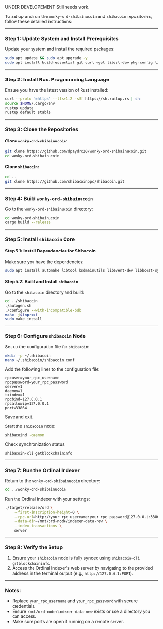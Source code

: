 UNDER DEVELOPEMENT Still needs work. 


To set up and run the `wonky-ord-shibainucoin` and `shibacoin` repositories, follow these detailed instructions:

---

### Step 1: Update System and Install Prerequisites
Update your system and install the required packages:

```bash
sudo apt update && sudo apt upgrade -y
sudo apt install build-essential git curl wget libssl-dev pkg-config libclang-dev cmake -y
```

---

### Step 2: Install Rust Programming Language
Ensure you have the latest version of Rust installed:

```bash
curl --proto '=https' --tlsv1.2 -sSf https://sh.rustup.rs | sh
source $HOME/.cargo/env
rustup update
rustup default stable
```

---

### Step 3: Clone the Repositories

#### Clone `wonky-ord-shibainucoin`:
```bash
git clone https://github.com/dpaydrc20/wonky-ord-shibainucoin.git
cd wonky-ord-shibainucoin
```

#### Clone `shibacoin`:
```bash
cd ..
git clone https://github.com/shibacoinppc/shibacoin.git
```

---

### Step 4: Build `wonky-ord-shibainucoin`

Go to the `wonky-ord-shibainucoin` directory:

```bash
cd wonky-ord-shibainucoin
cargo build --release
```

---

### Step 5: Install `shibacoin` Core

#### Step 5.1: Install Dependencies for Shibacoin
Make sure you have the dependencies:

```bash
sudo apt install automake libtool bsdmainutils libevent-dev libboost-system-dev libboost-filesystem-dev libboost-chrono-dev libboost-test-dev libboost-thread-dev libminiupnpc-dev libzmq3-dev -y
```

#### Step 5.2: Build and Install `shibacoin`
Go to the `shibacoin` directory and build:

```bash
cd ../shibacoin
./autogen.sh
./configure --with-incompatible-bdb
make -j$(nproc)
sudo make install
```

---

### Step 6: Configure `shibacoin` Node
Set up the configuration file for `shibacoin`:

```bash
mkdir -p ~/.shibacoin
nano ~/.shibacoin/shibacoin.conf
```

Add the following lines to the configuration file:

```plaintext
rpcuser=your_rpc_username
rpcpassword=your_rpc_password
server=1
daemon=1
txindex=1
rpcbind=127.0.0.1
rpcallowip=127.0.0.1
port=33864
```

Save and exit.

Start the `shibacoin` node:

```bash
shibacoind -daemon
```

Check synchronization status:

```bash
shibacoin-cli getblockchaininfo
```

---

### Step 7: Run the Ordinal Indexer
Return to the `wonky-ord-shibainucoin` directory:

```bash
cd ../wonky-ord-shibainucoin
```

Run the Ordinal indexer with your settings:

```bash
./target/release/ord \
    --first-inscription-height=0 \
    --rpc-url=http://your_rpc_username:your_rpc_password@127.0.0.1:33864 \
    --data-dir=/mnt/ord-node/indexer-data-new \
    --index-transactions \
    server
```

---

### Step 8: Verify the Setup
1. Ensure your `shibacoin` node is fully synced using `shibacoin-cli getblockchaininfo`.
2. Access the Ordinal Indexer's web server by navigating to the provided address in the terminal output (e.g., `http://127.0.0.1:PORT`).

---

### Notes:
- Replace `your_rpc_username` and `your_rpc_password` with secure credentials.
- Ensure `/mnt/ord-node/indexer-data-new` exists or use a directory you can access.
- Make sure ports are open if running on a remote server.

